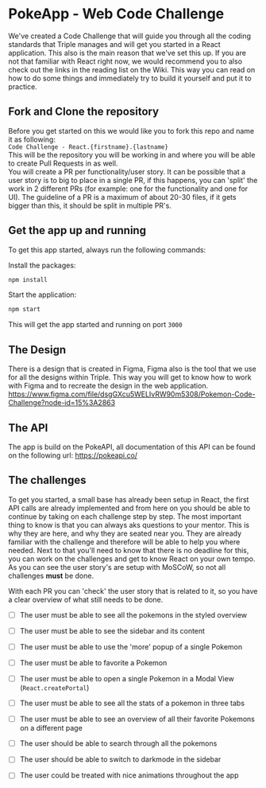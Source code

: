 # PokeApp - Web Code Challenge

We've created a Code Challenge that will guide you through all the coding standards that Triple manages and will get you started in a React application.
This also is the main reason that we've set this up.
If you are not that familiar with React right now, we would recommend you to also check out the links in the reading list on the Wiki. This way you can read on how to do some things and immediately try to build it yourself and put it to practice. 

## Fork and Clone the repository
Before you get started on this we would like you to fork this repo and name it as following:  
`Code Challenge - React.{firstname}.{lastname}`  
This will be the repository you will be working in and where you will be able to create Pull Requests in as well.  
You will create a PR per functionality/user story. It can be possible that a user story is to big to place in a single PR, if this happens, you can 'split' the work in 2 different PRs (for example: one for the functionality and one for UI).
The guideline of a PR is a maximum of about 20-30 files, if it gets bigger than this, it should be split in multiple PR's.

## Get the app up and running
To get this app started, always run the following commands:

Install the packages:
```tcl
npm install
```
Start the application:
```tcl
npm start
```
This will get the app started and running on port `3000`

## The Design
There is a design that is created in Figma, Figma also is the tool that we use for all the designs within Triple.
This way you will get to know how to work with Figma and to recreate the design in the web application.
https://www.figma.com/file/dsgGXcu5WELIvRW90m5308/Pokemon-Code-Challenge?node-id=15%3A2863

## The API
The app is build on the PokeAPI, all documentation of this API can be found on the following url:
https://pokeapi.co/ 


## The challenges
To get you started, a small base has already been setup in React, the first API calls are already implemented and from here on you should be able to continue by taking on each challenge step by step.
The most important thing to know is that you can always aks questions to your mentor. This is why they are here, and why they are seated near you. They are already familiar with the challenge and therefore will be able to help you where needed.
Next to that you'll need to know that there is no deadline for this, you can work on the challenges and get to know React on your own tempo. As you can see the user story's are setup with MoSCoW, so not all challenges **must** be done.

With each PR you can 'check' the user story that is related to it, so you have a clear overview of what still needs to be done.

- [ ] The user must be able to see all the pokemons in the styled overview

- [ ] The user must be able to see the sidebar and its content

- [ ] The user must be able to use the 'more' popup of a single Pokemon

- [ ] The user must be able to favorite a Pokemon

- [ ] The user must be able to open a single Pokemon in a Modal View (`React.createPortal`)

- [ ] The user must be able to see all the stats of a pokemon in three tabs

- [ ] The user must be able to see an overview of all their favorite Pokemons on a different page

- [ ] The user should be able to search through all the pokemons

- [ ] The user should be able to switch to darkmode in the sidebar

- [ ] The user could be treated with nice animations throughout the app
